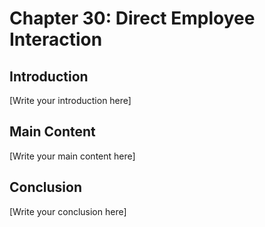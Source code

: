 # Chapter 30: Direct Employee Interaction

## Introduction

[Write your introduction here]

## Main Content

[Write your main content here]

## Conclusion

[Write your conclusion here]